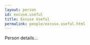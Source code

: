 ```yaml
---
layout: person
id: excuse.useful
title: Excuse Useful
permalink: people/excuse.useful.html
---
```


Person details...